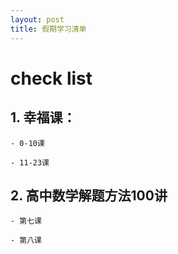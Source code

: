 ```yaml
---
layout: post
title: 假期学习清单
---
```


# check list

## 1. 幸福课：

    - 0-10课
    
    - 11-23课

## 2. 高中数学解题方法100讲
    
    - 第七课
    
    - 第八课
